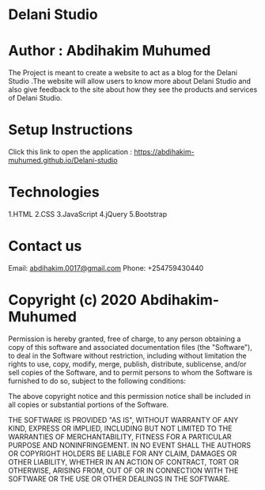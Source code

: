 # Delani Studio
# Author : Abdihakim Muhumed
The Project is meant to create a website to act as a blog for the Delani Studio .The website will allow users to know more about Delani Studio and also give feedback to the site about how they see the products and services of Delani Studio.
# Setup Instructions
Click this link to open the application : https://abdihakim-muhumed.github.io/Delani-studio 
# Technologies
1.HTML
2.CSS
3.JavaScript
4.jQuery
5.Bootstrap
# Contact us
Email: abdihakim.0017@gmail.com
Phone: +254759430440
# Copyright (c) 2020 Abdihakim-Muhumed

Permission is hereby granted, free of charge, to any person obtaining a copy
of this software and associated documentation files (the "Software"), to deal
in the Software without restriction, including without limitation the rights
to use, copy, modify, merge, publish, distribute, sublicense, and/or sell
copies of the Software, and to permit persons to whom the Software is
furnished to do so, subject to the following conditions:

The above copyright notice and this permission notice shall be included in all
copies or substantial portions of the Software.

THE SOFTWARE IS PROVIDED "AS IS", WITHOUT WARRANTY OF ANY KIND, EXPRESS OR
IMPLIED, INCLUDING BUT NOT LIMITED TO THE WARRANTIES OF MERCHANTABILITY,
FITNESS FOR A PARTICULAR PURPOSE AND NONINFRINGEMENT. IN NO EVENT SHALL THE
AUTHORS OR COPYRIGHT HOLDERS BE LIABLE FOR ANY CLAIM, DAMAGES OR OTHER
LIABILITY, WHETHER IN AN ACTION OF CONTRACT, TORT OR OTHERWISE, ARISING FROM,
OUT OF OR IN CONNECTION WITH THE SOFTWARE OR THE USE OR OTHER DEALINGS IN THE
SOFTWARE.